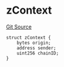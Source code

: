 # zContext
[Git Source](https://github.com/zeta-chain/protocol-contracts/blob/3d536cb237e91172634240b520e138c216b41a29/contracts/zevm/interfaces/UniversalContract.sol)


```solidity
struct zContext {
    bytes origin;
    address sender;
    uint256 chainID;
}
```


